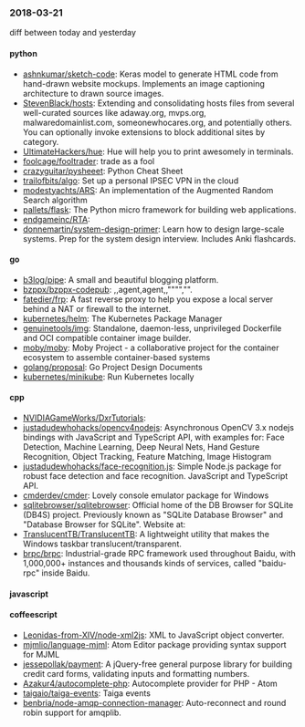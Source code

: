 ### 2018-03-21
diff between today and yesterday

#### python
* [ashnkumar/sketch-code](https://github.com/ashnkumar/sketch-code): Keras model to generate HTML code from hand-drawn website mockups. Implements an image captioning architecture to drawn source images.
* [StevenBlack/hosts](https://github.com/StevenBlack/hosts): Extending and consolidating hosts files from several well-curated sources like adaway.org, mvps.org, malwaredomainlist.com, someonewhocares.org, and potentially others. You can optionally invoke extensions to block additional sites by category.
* [UltimateHackers/hue](https://github.com/UltimateHackers/hue): Hue will help you to print awesomely in terminals.
* [foolcage/fooltrader](https://github.com/foolcage/fooltrader): trade as a fool
* [crazyguitar/pysheeet](https://github.com/crazyguitar/pysheeet): Python Cheat Sheet
* [trailofbits/algo](https://github.com/trailofbits/algo): Set up a personal IPSEC VPN in the cloud
* [modestyachts/ARS](https://github.com/modestyachts/ARS): An implementation of the Augmented Random Search algorithm
* [pallets/flask](https://github.com/pallets/flask): The Python micro framework for building web applications.
* [endgameinc/RTA](https://github.com/endgameinc/RTA): 
* [donnemartin/system-design-primer](https://github.com/donnemartin/system-design-primer): Learn how to design large-scale systems. Prep for the system design interview. Includes Anki flashcards.

#### go
* [b3log/pipe](https://github.com/b3log/pipe):  A small and beautiful blogging platform.
* [bzppx/bzppx-codepub](https://github.com/bzppx/bzppx-codepub): ,,agent,agent,,"""","".
* [fatedier/frp](https://github.com/fatedier/frp): A fast reverse proxy to help you expose a local server behind a NAT or firewall to the internet.
* [kubernetes/helm](https://github.com/kubernetes/helm): The Kubernetes Package Manager
* [genuinetools/img](https://github.com/genuinetools/img): Standalone, daemon-less, unprivileged Dockerfile and OCI compatible container image builder.
* [moby/moby](https://github.com/moby/moby): Moby Project - a collaborative project for the container ecosystem to assemble container-based systems
* [golang/proposal](https://github.com/golang/proposal): Go Project Design Documents
* [kubernetes/minikube](https://github.com/kubernetes/minikube): Run Kubernetes locally

#### cpp
* [NVIDIAGameWorks/DxrTutorials](https://github.com/NVIDIAGameWorks/DxrTutorials): 
* [justadudewhohacks/opencv4nodejs](https://github.com/justadudewhohacks/opencv4nodejs): Asynchronous OpenCV 3.x nodejs bindings with JavaScript and TypeScript API, with examples for: Face Detection, Machine Learning, Deep Neural Nets, Hand Gesture Recognition, Object Tracking, Feature Matching, Image Histogram
* [justadudewhohacks/face-recognition.js](https://github.com/justadudewhohacks/face-recognition.js): Simple Node.js package for robust face detection and face recognition. JavaScript and TypeScript API.
* [cmderdev/cmder](https://github.com/cmderdev/cmder): Lovely console emulator package for Windows
* [sqlitebrowser/sqlitebrowser](https://github.com/sqlitebrowser/sqlitebrowser): Official home of the DB Browser for SQLite (DB4S) project. Previously known as "SQLite Database Browser" and "Database Browser for SQLite". Website at:
* [TranslucentTB/TranslucentTB](https://github.com/TranslucentTB/TranslucentTB): A lightweight utility that makes the Windows taskbar translucent/transparent.
* [brpc/brpc](https://github.com/brpc/brpc): Industrial-grade RPC framework used throughout Baidu, with 1,000,000+ instances and thousands kinds of services, called "baidu-rpc" inside Baidu.

#### javascript

#### coffeescript
* [Leonidas-from-XIV/node-xml2js](https://github.com/Leonidas-from-XIV/node-xml2js): XML to JavaScript object converter.
* [mjmlio/language-mjml](https://github.com/mjmlio/language-mjml): Atom Editor package providing syntax support for MJML
* [jessepollak/payment](https://github.com/jessepollak/payment):  A jQuery-free general purpose library for building credit card forms, validating inputs and formatting numbers.
* [Azakur4/autocomplete-php](https://github.com/Azakur4/autocomplete-php): Autocomplete provider for PHP - Atom
* [taigaio/taiga-events](https://github.com/taigaio/taiga-events): Taiga events
* [benbria/node-amqp-connection-manager](https://github.com/benbria/node-amqp-connection-manager): Auto-reconnect and round robin support for amqplib.
